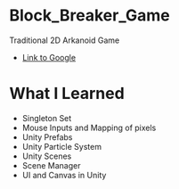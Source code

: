 # Block_Breaker_Game
 Traditional 2D Arkanoid Game
* [Link to Google](https://drive.google.com/drive/u/0/folders/1Xunpy4uKlcihOeE2yqxyxPPFJ82mZ-gp)

# What I Learned
* Singleton Set
* Mouse Inputs and Mapping of pixels 
* Unity Prefabs
* Unity Particle System
* Unity Scenes
* Scene Manager
* UI and Canvas in Unity

